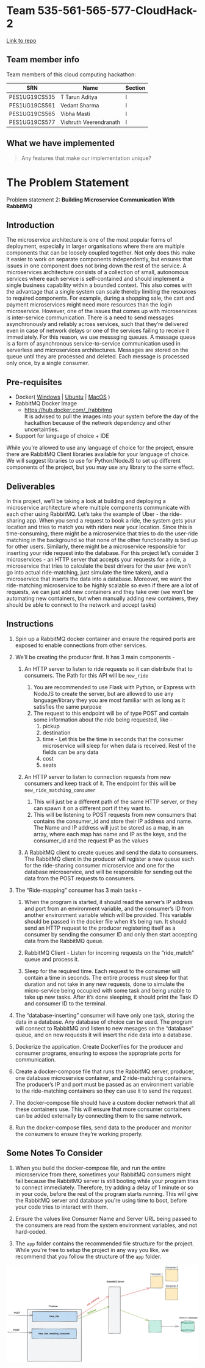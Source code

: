 # Team 535-561-565-577-CloudHack-2

[Link to repo](https://github.com/535-561-565-577-CloudHack-2/CloudHack_2)

## Team member info

Team members of this cloud computing hackathon:


| SRN | Name | Section |
|---|---|---|
| PES1UG19CS535 | T Tarun Aditya | I |
| PES1UG19CS561 | Vedant Sharma | I |
| PES1UG19CS565 | Vibha Masti | I |
| PES1UG19CS577 | Vishruth Veerendranath | I |

## What we have implemented

> Any features that make our implementation unique?


# The Problem Statement

Problem statement 2: **Building Microservice Communication With RabbitMQ**

## Introduction

The microservice architecture is one of the most popular forms of deployment, especially in larger organisations where there are multiple components that can be loosely coupled together. Not only does this make it easier to work on separate components independently, but ensures that issues in one component does not bring down the rest of the service. A microservices architecture consists of a collection of small, autonomous services where each service is self-contained and should implement a single business capability within a bounded context. This also comes with the advantage that a single system can scale thereby limiting the resources to required components. For example, during a shopping sale, the cart and payment microservices might need more resources than the login microservice. However, one of the issues that comes up with microservices is inter-service communication. There is a need to send messages asynchronously and reliably across services, such that they’re delivered even in case of network delays or one of the services failing to receive it immediately. For this reason, we use messaging queues. A message queue is a form of asynchronous service-to-service communication used in serverless and microservices architectures. Messages are stored on the queue until they are processed and deleted. Each message is processed only once, by a single consumer.

## Pre-requisites

- Docker( [Windows](https://docs.docker.com/desktop/windows/install/) | [Ubuntu](https://docs.docker.com/engine/install/ubuntu/#:~:text=Install%20from%20a%20package&text=Go%20to%20https%3A%2F%2Fdownload,version%20you%20want%20to%20install) | [MacOS](https://docs.docker.com/desktop/mac/install/) )
- RabbitMQ Docker Image
  - <https://hub.docker.com/_/rabbitmq>  
It is advised to pull the images into your system before the day of the hackathon because of the network dependency and other uncertainties.
- Support for language of choice + IDE

While you’re allowed to use any language of choice for the project, ensure there are RabbitMQ Client libraries available for your language of choice. We will suggest libraries to use for Python/NodeJS to set up different components of the project, but you may use any library to the same effect.

## Deliverables

In this project, we’ll be taking a look at building and deploying a microservice architecture where multiple components communicate with each other using RabbitMQ. Let’s take the example of Uber - the ride-sharing app. When you send a request to book a ride, the system gets your location and tries to match you with riders near your location. Since this is time-consuming, there might be a microservice that tries to do the user-ride matching in the background so that none of the other functionality is tied up for other users. Similarly, there might be a microservice responsible for inserting your ride request into the database. For this project let’s consider 3 microservices - an HTTP server that accepts your requests for a ride, a microservice that tries to calculate the best drivers for the user (we won’t go into actual ride-matching, just simulate the time taken), and a microservice that inserts the data into a database. Moreover, we want the ride-matching microservice to be highly scalable so even if there are a lot of requests, we can just add new containers and they take over (we won’t be automating new containers, but when manually adding new containers, they should be able to connect to the network and accept tasks)

## Instructions

1. Spin up a RabbitMQ docker container and ensure the required ports are exposed to enable connections from other services.

2. We’ll be creating the producer first. It has 3 main components -
	1.  An HTTP server to listen to ride requests so it can distribute that to consumers. The Path for this API will be `new_ride`
		1. You are recommended to use Flask with Python, or Express with NodeJS to create the server, but are allowed to use any language/library they you are most familiar with as long as it satisfies the same purpose
		2. The request to this endpoint will be of type POST and contain some information about the ride being requested, like - 
			1. pickup
			2. destination
			3. time - Let this be the time in seconds that the consumer microservice will sleep for when data is received. Rest of the fields can be any data
			4. cost
			5. seats
		
	2. An HTTP server to listen to connection requests from new consumers and keep track of it. The endpoint for this will be `new_ride_matching_consumer`
		1. This will just be a different path of the same HTTP server, or they can spawn it on a different port if they want to.
		2. This will be listening to POST requests from new consumers that contains the consumer_id and store their IP address and name. The Name and IP address will just be stored as a map, in an array, where each map has name and IP as the keys, and the consumer_id and the request IP as the values
		   
	3. A RabbitMQ client to create queues and send the data to consumers. The RabbitMQ client in the producer will register a new queue each for the ride-sharing consumer microservice and one for the database microservice, and will be responsible for sending out the data from the POST requests to consumers. 

3. The “Ride-mapping” consumer has 3 main tasks -
	1. When the program is started, it should read the server’s IP address and port from an environment variable, and the consumer’s ID from another environment variable which will be provided. This variable should be passed in the docker file when it’s being run. It should send an HTTP request to the producer registering itself as a consumer by sending the consumer ID and only then start accepting data from the RabbitMQ queue.

	2. RabbitMQ Client - Listen for incoming requests on the “ride_match” queue and process it. 
	   
	3. Sleep for the required time. Each request to the consumer will contain a time in seconds. The entire process must sleep for that duration and not take in any new requests, done to simulate the micro-service being occupied with some task and being unable to take up new tasks. After it’s done sleeping, it should print the Task ID and consumer ID to the terminal.
	   
4. The “database-inserting” consumer will have only one task, storing the data in a database. Any database of choice can be used. The program will connect to RabbitMQ and listen to new mesages on the “database” queue, and on new requests it will insert the ride data into a database.
 
5. Dockerize the application. Create Dockerfiles for the producer and consumer programs, ensuring to expose the appropriate ports for communication.

6. Create a docker-compose file that runs the RabbitMQ server, producer, one database microservice container, and 2 ride-matching containers. The producer’s IP and port must be passed as an environment variable to the ride-matching containers so they can use it to send the request.

7. The docker-compose file should have a custom docker network that all these containers use. This will ensure that more consumer containers can be added externally by connecting them to the same network.

8. Run the docker-compose files, send data to the producer and monitor the consumers to ensure they’re working properly.

## Some Notes To Consider
1. When you build the docker-compose file, and run the entire microservice from there, sometimes your RabbitMQ consumers might fail because the RabbitMQ server is still booting while your program tries to connect immediately. Therefore, try adding a delay of 1 minute or so in your code, before the rest of the program starts running. This will give the RabbitMQ server and database you're using time to boot, before your code tries to interact with them. 

2. Ensure the values like Consumer Name and Server URL being passed to the consumers are read from the system environment variables, and not hard-coded.

3. The `app` folder contains the recommended file structure for the project. While you're free to setup the project in any way you like, we recommend that you follow the structure of the `app` folder.


![Services Setup](ServicesSetup.png)
